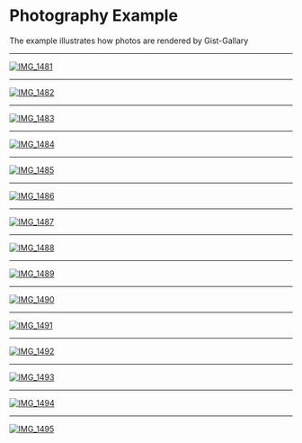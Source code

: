 # Photography Example

The example illustrates how photos are rendered by Gist-Gallary

<hr>

<a href="https://gist.githubusercontent.com/maomihz/c85aa7a6f41fd8878005fb40b1b87d0b/raw/IMG_1481.JPG"><img src="https://gist.githubusercontent.com/maomihz/c85aa7a6f41fd8878005fb40b1b87d0b/raw/_IMG_1481.JPG" alt="IMG_1481"></a>



<hr>

<a href="https://gist.githubusercontent.com/maomihz/c85aa7a6f41fd8878005fb40b1b87d0b/raw/IMG_1482.JPG"><img src="https://gist.githubusercontent.com/maomihz/c85aa7a6f41fd8878005fb40b1b87d0b/raw/_IMG_1482.JPG" alt="IMG_1482"></a>



<hr>

<a href="https://gist.githubusercontent.com/maomihz/c85aa7a6f41fd8878005fb40b1b87d0b/raw/IMG_1483.JPG"><img src="https://gist.githubusercontent.com/maomihz/c85aa7a6f41fd8878005fb40b1b87d0b/raw/_IMG_1483.JPG" alt="IMG_1483"></a>



<hr>

<a href="https://gist.githubusercontent.com/maomihz/c85aa7a6f41fd8878005fb40b1b87d0b/raw/IMG_1484.JPG"><img src="https://gist.githubusercontent.com/maomihz/c85aa7a6f41fd8878005fb40b1b87d0b/raw/_IMG_1484.JPG" alt="IMG_1484"></a>



<hr>

<a href="https://gist.githubusercontent.com/maomihz/c85aa7a6f41fd8878005fb40b1b87d0b/raw/IMG_1485.JPG"><img src="https://gist.githubusercontent.com/maomihz/c85aa7a6f41fd8878005fb40b1b87d0b/raw/_IMG_1485.JPG" alt="IMG_1485"></a>



<hr>

<a href="https://gist.githubusercontent.com/maomihz/c85aa7a6f41fd8878005fb40b1b87d0b/raw/IMG_1486.JPG"><img src="https://gist.githubusercontent.com/maomihz/c85aa7a6f41fd8878005fb40b1b87d0b/raw/_IMG_1486.JPG" alt="IMG_1486"></a>



<hr>

<a href="https://gist.githubusercontent.com/maomihz/c85aa7a6f41fd8878005fb40b1b87d0b/raw/IMG_1487.JPG"><img src="https://gist.githubusercontent.com/maomihz/c85aa7a6f41fd8878005fb40b1b87d0b/raw/_IMG_1487.JPG" alt="IMG_1487"></a>



<hr>

<a href="https://gist.githubusercontent.com/maomihz/c85aa7a6f41fd8878005fb40b1b87d0b/raw/IMG_1488.JPG"><img src="https://gist.githubusercontent.com/maomihz/c85aa7a6f41fd8878005fb40b1b87d0b/raw/_IMG_1488.JPG" alt="IMG_1488"></a>



<hr>

<a href="https://gist.githubusercontent.com/maomihz/c85aa7a6f41fd8878005fb40b1b87d0b/raw/IMG_1489.JPG"><img src="https://gist.githubusercontent.com/maomihz/c85aa7a6f41fd8878005fb40b1b87d0b/raw/_IMG_1489.JPG" alt="IMG_1489"></a>



<hr>

<a href="https://gist.githubusercontent.com/maomihz/c85aa7a6f41fd8878005fb40b1b87d0b/raw/IMG_1490.JPG"><img src="https://gist.githubusercontent.com/maomihz/c85aa7a6f41fd8878005fb40b1b87d0b/raw/_IMG_1490.JPG" alt="IMG_1490"></a>



<hr>

<a href="https://gist.githubusercontent.com/maomihz/c85aa7a6f41fd8878005fb40b1b87d0b/raw/IMG_1491.JPG"><img src="https://gist.githubusercontent.com/maomihz/c85aa7a6f41fd8878005fb40b1b87d0b/raw/_IMG_1491.JPG" alt="IMG_1491"></a>



<hr>

<a href="https://gist.githubusercontent.com/maomihz/c85aa7a6f41fd8878005fb40b1b87d0b/raw/IMG_1492.JPG"><img src="https://gist.githubusercontent.com/maomihz/c85aa7a6f41fd8878005fb40b1b87d0b/raw/_IMG_1492.JPG" alt="IMG_1492"></a>



<hr>

<a href="https://gist.githubusercontent.com/maomihz/c85aa7a6f41fd8878005fb40b1b87d0b/raw/IMG_1493.JPG"><img src="https://gist.githubusercontent.com/maomihz/c85aa7a6f41fd8878005fb40b1b87d0b/raw/_IMG_1493.JPG" alt="IMG_1493"></a>



<hr>

<a href="https://gist.githubusercontent.com/maomihz/c85aa7a6f41fd8878005fb40b1b87d0b/raw/IMG_1494.JPG"><img src="https://gist.githubusercontent.com/maomihz/c85aa7a6f41fd8878005fb40b1b87d0b/raw/_IMG_1494.JPG" alt="IMG_1494"></a>



<hr>

<a href="https://gist.githubusercontent.com/maomihz/c85aa7a6f41fd8878005fb40b1b87d0b/raw/IMG_1495.JPG"><img src="https://gist.githubusercontent.com/maomihz/c85aa7a6f41fd8878005fb40b1b87d0b/raw/_IMG_1495.JPG" alt="IMG_1495"></a>
